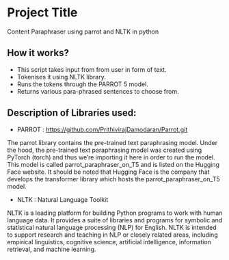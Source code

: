 
# Project Title

Content Paraphraser using parrot and NLTK in python


## How it works?

- This script takes input from from user in form of text.
- Tokenises it using NLTK library.
- Runs the tokens through the PARROT 5 model.
- Returns various para-phrased sentences to choose from.


## Description of Libraries used:
- PARROT : https://github.com/PrithivirajDamodaran/Parrot.git

The parrot library contains the pre-trained text paraphrasing model. Under the hood, the pre-trained text paraphrasing model was created using PyTorch (torch) and thus we’re importing it here in order to run the model. This model is called parrot_paraphraser_on_T5 and is listed on the Hugging Face website. It should be noted that Hugging Face is the company that develops the transformer library which hosts the parrot_paraphraser_on_T5 model.

- NLTK : Natural Language Toolkit

NLTK is a leading platform for building Python programs to work with human language data. It provides a suite of libraries and programs for symbolic and statistical natural language processing (NLP) for English. NLTK is intended to support research and teaching in NLP or closely related areas, including empirical linguistics, cognitive science, artificial intelligence, information retrieval, and machine learning.